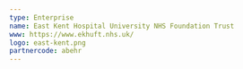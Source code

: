 ```yaml
---
type: Enterprise
name: East Kent Hospital University NHS Foundation Trust
www: https://www.ekhuft.nhs.uk/
logo: east-kent.png
partnercode: abehr
--- 
```

